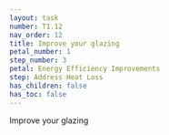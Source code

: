 ```yaml
---
layout: task
number: T1.12
nav_order: 12
title: Improve your glazing
petal_number: 1
step_number: 3
petal: Energy Efficiency Improvements
step: Address Heat Loss
has_children: false
has_toc: false
---
```


Improve your glazing 
